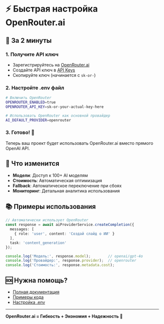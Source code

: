 # ⚡ Быстрая настройка OpenRouter.ai

## 🎯 За 2 минуты

### 1. **Получите API ключ**
- Зарегистрируйтесь на [OpenRouter.ai](https://openrouter.ai/)
- Создайте API ключ в [API Keys](https://openrouter.ai/keys)
- Скопируйте ключ (начинается с `sk-or-`)

### 2. **Настройте .env файл**
```bash
# Включить OpenRouter
OPENROUTER_ENABLED=true
OPENROUTER_API_KEY=sk-or-your-actual-key-here

# Использовать OpenRouter как основной провайдер
AI_DEFAULT_PROVIDER=openrouter
```

### 3. **Готово! 🎉**
Теперь ваш проект будет использовать OpenRouter.ai вместо прямого OpenAI API.

## 🔄 Что изменится

- **Модели**: Доступ к 100+ AI моделям
- **Стоимость**: Автоматическая оптимизация
- **Fallback**: Автоматическое переключение при сбоях
- **Мониторинг**: Детальная аналитика использования

## 📚 Примеры использования

```typescript
// Автоматически использует OpenRouter
const response = await aiProviderService.createCompletion({
  messages: [
    { role: 'user', content: 'Создай слайд о ИИ' }
  ],
  task: 'content_generation'
});

console.log('Модель:', response.model);        // openai/gpt-4o
console.log('Провайдер:', response.provider);  // openrouter
console.log('Стоимость:', response.metadata.cost);
```

## 🆘 Нужна помощь?

- [Полная документация](./OPENROUTER_INTEGRATION.md)
- [Примеры кода](./OPENROUTER_INTEGRATION.md#📚-примеры-использования)
- [Настройка .env](./ENV_SETUP.md)

---

**OpenRouter.ai = Гибкость + Экономия + Надежность** 🚀
